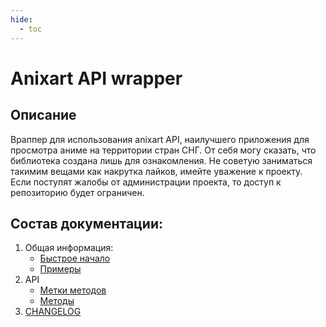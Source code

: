 ```yaml
---
hide:
  - toc
---
```

# Anixart API wrapper
## Описание

Враппер для использования anixart API, наилучшего приложения для просмотра аниме на территории стран СНГ.  От себя могу сказать, что библиотека создана лишь для ознакомления. Не советую заниматься такимим вещами как накрутка лайков, имейте уважение к проекту. Если поступят жалобы от администрации проекта, то доступ к репозиторию будет ограничен.

## Cостав документации:

1. Общая информация:
    * [Быстрое начало](home)
    * [Примеры]()
2. API
    * [Метки методов](LibApi/tags)
    * [Методы](LibApi/methods/)
3. [CHANGELOG](/CHANGELOG)